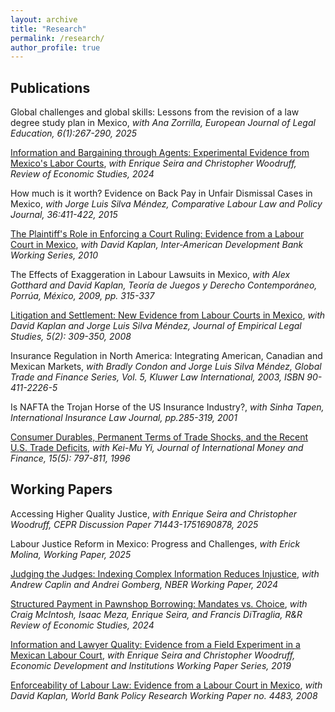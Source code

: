 ```yaml
---
layout: archive
title: "Research"
permalink: /research/
author_profile: true
---
```


**Publications**
---

Global challenges and global skills: Lessons from the revision of a law degree study plan in Mexico, _with Ana Zorrilla, European Journal of Legal Education, 6(1):267-290, 2025_

[Information and Bargaining through Agents: Experimental Evidence from Mexico's Labor Courts](https://academic.oup.com/restud/advance-article/doi/10.1093/restud/rdae003/7596323), _with Enrique Seira and Christopher Woodruff, Review of Economic Studies, 2024_

How much is it worth? Evidence on Back Pay in Unfair Dismissal Cases in Mexico, _with Jorge Luis Silva Méndez, Comparative Labour Law and Policy Journal, 36:411-422, 2015_

[The Plaintiff's Role in Enforcing a Court Ruling: Evidence from a Labour Court in Mexico](https://ideas.repec.org/p/idb/brikps/3193.html), _with David Kaplan, Inter-American Development Bank Working Series, 2010_

The Effects of Exaggeration in Labour Lawsuits in Mexico, _with Alex Gotthard and David Kaplan, Teoría de Juegos y Derecho Contemporáneo, Porrúa, México, 2009, pp. 315-337_

[Litigation and Settlement: New Evidence from Labour Courts in Mexico](https://onlinelibrary.wiley.com/doi/abs/10.1111/j.1740-1461.2008.00126.x), _with David Kaplan and Jorge Luis Silva Méndez, Journal of Empirical Legal Studies, 5(2): 309-350, 2008_

Insurance Regulation in North America: Integrating American, Canadian and Mexican Markets, _with Bradly Condon and Jorge Luis Silva Méndez, Global Trade and Finance Series, Vol. 5, Kluwer Law International, 2003, ISBN 90-411-2226-5_

Is NAFTA the Trojan Horse of the US Insurance Industry?, _with Sinha Tapen, International Insurance Law Journal, pp.285-319, 2001_

[Consumer Durables, Permanent Terms of Trade Shocks, and the Recent U.S. Trade Deficits](www.sciencedirect.com/science/article/pii/0261560696000265), _with Kei-Mu Yi, Journal of International Money and Finance, 15(5): 797-811, 1996_

**Working Papers**
---

Accessing Higher Quality Justice, _with Enrique Seira and Christopher Woodruff, CEPR Discussion Paper 71443-1751690878, 2025_

Labour Justice Reform in Mexico: Progress and Challenges, _with Erick Molina, Working Paper, 2025_

[Judging the Judges: Indexing Complex Information Reduces Injustice](https://www.nber.org/papers/w32587), _with Andrew Caplin and Andrei Gomberg, NBER Working Paper, 2024_

[Structured Payment in Pawnshop Borrowing: Mandates vs. Choice](https://ditraglia.com/pdf/pawn-paper.pdf), _with Craig McIntosh, Isaac Meza, Enrique Seira, and Francis DiTraglia, R&R Review of Economic Studies, 2024_

[Information and Lawyer Quality: Evidence from a Field Experiment in a Mexican Labour Court](https://edi.opml.co.uk/wpcms/wp-content/uploads/2019/12/Pilot-3_191219-1.pdf), _with Enrique Seira and Christopher Woodruff, Economic Development and Institutions Working Paper Series, 2019_

[Enforceability of Labour Law: Evidence from a Labour Court in Mexico](http://documents.worldbank.org/curated/en/413761468049752151/Enforceability-of-labor-lawevidence-from-a-labor-court-in-Mexico), _with David Kaplan, World Bank Policy Research Working Paper no. 4483, 2008_


<!---
{% if author.googlescholar %}
  You can also find my articles on <u><a href="{{author.googlescholar}}">my Google Scholar profile</a>.</u>
{% endif %}

{% include base_path %}

{% for post in site.publications reversed %}
  {% include archive-single.html %}
{% endfor %}
-->
